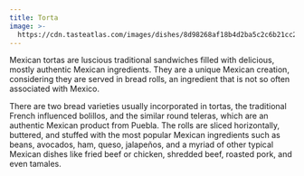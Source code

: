 ```yaml
---
title: Torta
image: >-
  https://cdn.tasteatlas.com/images/dishes/8d98268af18b4d2ba5c2c6b21cc272ce.jpg?w=905&h=510
---
```


Mexican tortas are luscious traditional sandwiches filled with delicious, mostly authentic Mexican ingredients. They are a unique Mexican creation, considering they are served in bread rolls, an ingredient that is not so often associated with Mexico.

There are two bread varieties usually incorporated in tortas, the traditional French influenced bolillos, and the similar round teleras, which are an authentic Mexican product from Puebla. The rolls are sliced horizontally, buttered, and stuffed with the most popular Mexican ingredients such as beans, avocados, ham, queso, jalapeños, and a myriad of other typical Mexican dishes like fried beef or chicken, shredded beef, roasted pork, and even tamales.